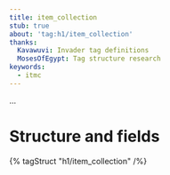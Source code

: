 ```yaml
---
title: item_collection
stub: true
about: 'tag:h1/item_collection'
thanks:
  Kavawuvi: Invader tag definitions
  MosesOfEgypt: Tag structure research
keywords:
  - itmc
---
```

...

# Structure and fields

{% tagStruct "h1/item_collection" /%}
